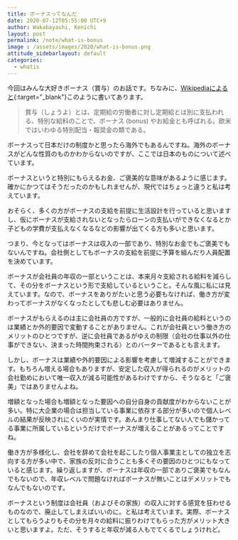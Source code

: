 ```yaml
---
title: ボーナスってなんだ
date: 2020-07-12T05:55:00 UTC+9
author: Wakabayashi, Kenichi
layout: post
permalink: /note/what-is-bonus
image : /assets/images/2020/what-is-bonus.png
attitude_sidebarlayout: default
categories:
  - whatis
---
```

今回はみんな大好きボーナス（賞与）のお話です。ちなみに、[Wikipediaによると](https://ja.wikipedia.org/wiki/%E8%B3%9E%E4%B8%8E){:target="_blank"}このように書いてあります。

> 賞与（しょうよ）とは、定期給の労働者に対し定期給とは別に支払われる、特別な給料のことで、ボーナス (bonus) やお給金とも呼ばれる。欧米ではいわゆる特別配当・報奨金の類である。

ボーナスって日本だけの制度かと思ったら海外でもあるんですね。海外のボーナスがどんな性質のものかわからないのですが、ここでは日本のものについて述べています。

ボーナスというと特別にもらえるお金、ご褒美的な意味があるように感じます。確かにかつてはそうだったのかもしれませんが、現代ではちょっと違うと私は考えています。

おそらく、多くの方がボーナスの支給を前提に生活設計を行っていると思いますし、仮にボーナスが支給されないとなったらローンの支払いができなくなるとか子どもの学費が支払えなくなるなどの影響が出てくる方も多いと思います。

つまり、今となってはボーナスは収入の一部であり、特別なお金でもご褒美でもないんですね。会社側としてもボーナスの支給を前提に予算を組んだり人員配置を決めています。

ボーナスが会社員の年収の一部ということは、本来月々支給される給料を減らして、その分をボーナスという形で支給しているということ。そんな風に私には見えています。なので、ボーナスをありがたいと思う必要もなければ、働き方が変わってボーナスがなくなったとしても悲しむ必要はありません。

ボーナスがもらえるのは主に会社員の方ですが、一般的に会社員の給料というのは業績とか外的要因で変動することがありません。これが会社員という働き方のメリットのひとつですが、逆に会社員であるがゆえの制限（会社の仕事以外の仕事ができない、決まった時間拘束される）とのバーターであるとも言えます。

しかし、ボーナスは業績や外的要因による影響を考慮して増減することができます。もちろん増える場合もありますが、安定した収入が得られるのがメリットの会社勤めにおいて唯一収入が減る可能性があるわけですから、そうなると「ご褒美」ではありませんよね。

増額となった場合も増額となった要因への自分自身の貢献度がわからないことが多い。特に大企業の場合は担当している事業に依存する部分が多いので個人レベルの結果が反映されにくいのが実情です。あんまり仕事してない人でも儲かってる事業に所属しているというだけでボーナスが増えることがあるってことですね。

働き方が多様化し、会社を辞めて会社を起こしたり個人事業主としての独立を志向する方が多い中で、家族の反対に合うことも多くその要因のひとつにもなっていると感じます。繰り返しますが、ボーナスは年収の一部でありご褒美でもなんでもないので、年収レベルで問題なければボーナスが無いことはデメリットでもなんでもないのです。

ボーナスという制度は会社員（およびその家族）の収入に対する感覚を狂わせるものなので、廃止してしまえばいいのに。と私は考えています。実際、ボーナスとしてもらうよりもその分を月々の給料に振りわけてもらった方がメリット大きいと思いますよ。ただ、そうすると年収が減る人もでてくるでしょうけれど。

